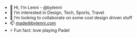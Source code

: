 - 👋 Hi, I’m Lenni - @bylenni
- 👀 I’m interested in Design, Tech, Sports, Travel
- 💞️ I’m looking to collaborate on some cool design driven stuff 
- 📫 made@bylenni.com
- ⚡ Fun fact: love playing Padel

<!---
bylenni/bylenni is a ✨ special ✨ repository because its `README.md` (this file) appears on your GitHub profile.
You can click the Preview link to take a look at your changes.
--->
